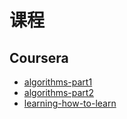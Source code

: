 # 课程  

## Coursera  
- [algorithms-part1](https://www.coursera.org/learn/algorithms-part1)  
- [algorithms-part2](https://www.coursera.org/learn/algorithms-part2/)  
- [learning-how-to-learn](https://www.coursera.org/learn/learning-how-to-learn/)  